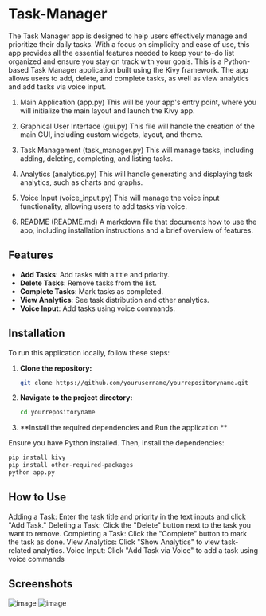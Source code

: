 # Task-Manager
The Task Manager app is designed to help users effectively manage and prioritize their daily tasks. With a focus on simplicity and ease of use, this app provides all the essential features needed to keep your to-do list organized and ensure you stay on track with your goals. 
This is a Python-based Task Manager application built using the Kivy framework. The app allows users to add, delete, and complete tasks, as well as view analytics and add tasks via voice input.

1. Main Application (app.py)
This will be your app's entry point, where you will initialize the main layout and launch the Kivy app.

3. Graphical User Interface (gui.py)
This file will handle the creation of the main GUI, including custom widgets, layout, and theme.

5. Task Management (task_manager.py)
This will manage tasks, including adding, deleting, completing, and listing tasks.

7. Analytics (analytics.py)
This will handle generating and displaying task analytics, such as charts and graphs.

9. Voice Input (voice_input.py)
This will manage the voice input functionality, allowing users to add tasks via voice.

11. README (README.md)
A markdown file that documents how to use the app, including installation instructions and a brief overview of features.


## Features

- **Add Tasks**: Add tasks with a title and priority.
- **Delete Tasks**: Remove tasks from the list.
- **Complete Tasks**: Mark tasks as completed.
- **View Analytics**: See task distribution and other analytics.
- **Voice Input**: Add tasks using voice commands.

## Installation

To run this application locally, follow these steps:

1. **Clone the repository:**

   ```bash
   git clone https://github.com/yourusername/yourrepositoryname.git
   
2. **Navigate to the project directory:**

   ```bash
   cd yourrepositoryname

3. **Install the required dependencies and Run the application **

Ensure you have Python installed. Then, install the dependencies:

   ```bash
   pip install kivy
   pip install other-required-packages
   python app.py

  ```
## How to Use
Adding a Task: Enter the task title and priority in the text inputs and click "Add Task."
Deleting a Task: Click the "Delete" button next to the task you want to remove.
Completing a Task: Click the "Complete" button to mark the task as done.
View Analytics: Click "Show Analytics" to view task-related analytics.
Voice Input: Click "Add Task via Voice" to add a task using voice commands

## Screenshots
![image](https://github.com/user-attachments/assets/04ef6876-9914-457e-b173-761baf93e0c1)
![image](https://github.com/user-attachments/assets/049a1d18-78a9-4b22-9e1f-b0a6d44b4221)




